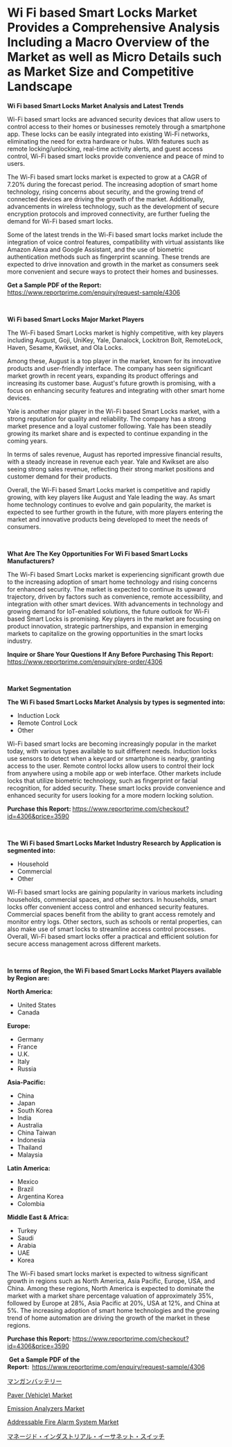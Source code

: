 <p><h1>Wi Fi based Smart Locks Market Provides a Comprehensive Analysis Including a Macro Overview of the Market as well as Micro Details such as Market Size and Competitive Landscape</h1></p><p><strong>Wi Fi based Smart Locks Market Analysis and Latest Trends</strong></p>
<p><p>Wi-Fi based smart locks are advanced security devices that allow users to control access to their homes or businesses remotely through a smartphone app. These locks can be easily integrated into existing Wi-Fi networks, eliminating the need for extra hardware or hubs. With features such as remote locking/unlocking, real-time activity alerts, and guest access control, Wi-Fi based smart locks provide convenience and peace of mind to users.</p><p>The Wi-Fi based smart locks market is expected to grow at a CAGR of 7.20% during the forecast period. The increasing adoption of smart home technology, rising concerns about security, and the growing trend of connected devices are driving the growth of the market. Additionally, advancements in wireless technology, such as the development of secure encryption protocols and improved connectivity, are further fueling the demand for Wi-Fi based smart locks.</p><p>Some of the latest trends in the Wi-Fi based smart locks market include the integration of voice control features, compatibility with virtual assistants like Amazon Alexa and Google Assistant, and the use of biometric authentication methods such as fingerprint scanning. These trends are expected to drive innovation and growth in the market as consumers seek more convenient and secure ways to protect their homes and businesses.</p></p>
<p><strong>Get a Sample PDF of the Report:&nbsp;</strong> <a href="https://www.reportprime.com/enquiry/request-sample/4306">https://www.reportprime.com/enquiry/request-sample/4306</a></p>
<p>&nbsp;</p>
<p><strong>Wi Fi based Smart Locks Major Market Players</strong></p>
<p><p>The Wi-Fi based Smart Locks market is highly competitive, with key players including August, Goji, UniKey, Yale, Danalock, Lockitron Bolt, RemoteLock, Haven, Sesame, Kwikset, and Ola Locks. </p><p>Among these, August is a top player in the market, known for its innovative products and user-friendly interface. The company has seen significant market growth in recent years, expanding its product offerings and increasing its customer base. August's future growth is promising, with a focus on enhancing security features and integrating with other smart home devices.</p><p>Yale is another major player in the Wi-Fi based Smart Locks market, with a strong reputation for quality and reliability. The company has a strong market presence and a loyal customer following. Yale has been steadily growing its market share and is expected to continue expanding in the coming years.</p><p>In terms of sales revenue, August has reported impressive financial results, with a steady increase in revenue each year. Yale and Kwikset are also seeing strong sales revenue, reflecting their strong market positions and customer demand for their products.</p><p>Overall, the Wi-Fi based Smart Locks market is competitive and rapidly growing, with key players like August and Yale leading the way. As smart home technology continues to evolve and gain popularity, the market is expected to see further growth in the future, with more players entering the market and innovative products being developed to meet the needs of consumers.</p></p>
<p>&nbsp;</p>
<p><strong>What Are The Key Opportunities For Wi Fi based Smart Locks Manufacturers?</strong></p>
<p><p>The Wi-Fi based Smart Locks market is experiencing significant growth due to the increasing adoption of smart home technology and rising concerns for enhanced security. The market is expected to continue its upward trajectory, driven by factors such as convenience, remote accessibility, and integration with other smart devices. With advancements in technology and growing demand for IoT-enabled solutions, the future outlook for Wi-Fi based Smart Locks is promising. Key players in the market are focusing on product innovation, strategic partnerships, and expansion in emerging markets to capitalize on the growing opportunities in the smart locks industry.</p></p>
<p><strong>Inquire or Share Your Questions If Any Before Purchasing This Report:</strong> <a href="https://www.reportprime.com/enquiry/pre-order/4306">https://www.reportprime.com/enquiry/pre-order/4306</a></p>
<p>&nbsp;</p>
<p><strong>Market Segmentation</strong></p>
<p><strong>The Wi Fi based Smart Locks Market Analysis by types is segmented into:</strong></p>
<p><ul><li>Induction Lock</li><li>Remote Control Lock</li><li>Other</li></ul></p>
<p><p>Wi-Fi based smart locks are becoming increasingly popular in the market today, with various types available to suit different needs. Induction locks use sensors to detect when a keycard or smartphone is nearby, granting access to the user. Remote control locks allow users to control their lock from anywhere using a mobile app or web interface. Other markets include locks that utilize biometric technology, such as fingerprint or facial recognition, for added security. These smart locks provide convenience and enhanced security for users looking for a more modern locking solution.</p></p>
<p><strong>Purchase this Report:&nbsp;</strong><a href="https://www.reportprime.com/checkout?id=4306&price=3590">https://www.reportprime.com/checkout?id=4306&price=3590</a></p>
<p>&nbsp;</p>
<p><strong>The Wi Fi based Smart Locks Market Industry Research by Application is segmented into:</strong></p>
<p><ul><li>Household</li><li>Commercial</li><li>Other</li></ul></p>
<p><p>Wi-Fi based smart locks are gaining popularity in various markets including households, commercial spaces, and other sectors. In households, smart locks offer convenient access control and enhanced security features. Commercial spaces benefit from the ability to grant access remotely and monitor entry logs. Other sectors, such as schools or rental properties, can also make use of smart locks to streamline access control processes. Overall, Wi-Fi based smart locks offer a practical and efficient solution for secure access management across different markets.</p></p>
<p>&nbsp;</p>
<p><strong>In terms of Region, the Wi Fi based Smart Locks Market Players available by Region are:</strong></p>
<p>
    <p> <strong> North America: </strong>
        <ul>
            <li>United States</li>
            <li>Canada</li>
        </ul>
        </p> 
    <p> <strong> Europe: </strong>
        <ul>
            <li>Germany</li>
            <li>France</li>
            <li>U.K.</li>
            <li>Italy</li>
            <li>Russia</li>
        </ul>
        </p> 
    <p> <strong> Asia-Pacific: </strong>
        <ul>
            <li>China</li>
            <li>Japan</li>
            <li>South Korea</li>
            <li>India</li>
            <li>Australia</li>
            <li>China Taiwan</li>
            <li>Indonesia</li>
            <li>Thailand</li>
            <li>Malaysia</li>
        </ul>
        </p> 
    <p> <strong> Latin America: </strong>
        <ul>
            <li>Mexico</li>
            <li>Brazil</li>
            <li>Argentina Korea</li>
            <li>Colombia</li>
        </ul>
        </p> 
    <p> <strong> Middle East & Africa: </strong>
        <ul>
            <li>Turkey</li>
            <li>Saudi</li>
            <li>Arabia</li>
            <li>UAE</li>
            <li>Korea</li>
        </ul>
    </p>
    </p>
<p><p>The Wi-Fi based smart locks market is expected to witness significant growth in regions such as North America, Asia Pacific, Europe, USA, and China. Among these regions, North America is expected to dominate the market with a market share percentage valuation of approximately 35%, followed by Europe at 28%, Asia Pacific at 20%, USA at 12%, and China at 5%. The increasing adoption of smart home technologies and the growing trend of home automation are driving the growth of the market in these regions.</p></p>
<p><strong>Purchase this Report: </strong><a href="https://www.reportprime.com/checkout?id=4306&price=3590">https://www.reportprime.com/checkout?id=4306&price=3590</a></p>
<p>&nbsp;<strong>Get a Sample PDF of the Report:&nbsp;&nbsp;</strong><a href="https://www.reportprime.com/enquiry/request-sample/4306">https://www.reportprime.com/enquiry/request-sample/4306</a></p>
<p><strong></strong></p>
<p><p><a href="https://github.com/mathieurico66/Market-Research-Report-List-1/blob/main/250574815102.md">マンガンバッテリー</a></p><p><a href="https://issuu.com/reportprime-2/docs/paver-vehicle-market-size-2030.pptx">Paver (Vehicle) Market</a></p><p><a href="https://issuu.com/reportprime-2/docs/emission-analyzers-market-size-2030.pptx">Emission Analyzers Market</a></p><p><a href="https://github.com/okotobwrhuteie/Market-Research-Report-List-1/blob/main/addressable-fire-alarm-system-market.md">Addressable Fire Alarm System Market</a></p><p><a href="https://github.com/ycmtqqhvk3273/Market-Research-Report-List-1/blob/main/416186915101.md">マネージド・インダストリアル・イーサネット・スイッチ</a></p></p>